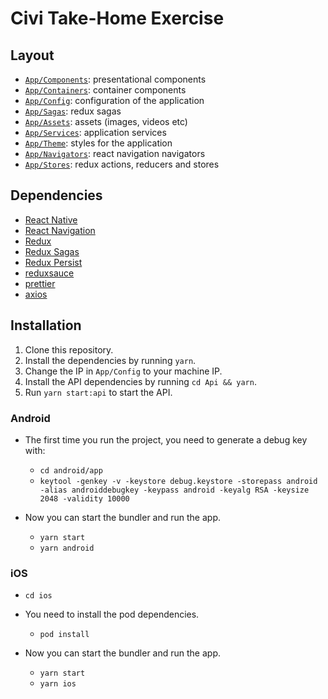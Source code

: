 # Civi Take-Home Exercise
## Layout

- [`App/Components`](App/Components): presentational components
- [`App/Containers`](App/Containers): container components
- [`App/Config`](App/Config): configuration of the application
- [`App/Sagas`](App/Sagas): redux sagas
- [`App/Assets`](App/Assets): assets (images, videos etc)
- [`App/Services`](App/Services): application services
- [`App/Theme`](App/Theme): styles for the application
- [`App/Navigators`](App/Navigators): react navigation navigators 
- [`App/Stores`](App/Stores): redux actions, reducers and stores


## Dependencies

- [React Native](https://facebook.github.io/react-native/)
- [React Navigation](https://reactnavigation.org/)
- [Redux](https://redux.js.org/)
- [Redux Sagas](https://redux-saga.js.org)
- [Redux Persist](https://github.com/rt2zz/redux-persist)
- [reduxsauce](https://github.com/infinitered/reduxsauce)
- [prettier](https://prettier.io/)
- [axios](https://github.com/axios/axios)


## Installation

1. Clone this repository.
2. Install the dependencies by running `yarn`.
3. Change the IP in `App/Config` to your machine IP.
4. Install the API dependencies by running `cd Api && yarn`.
5. Run `yarn start:api` to start the API.

### Android

  - The first time you run the project, you need to generate a debug key with:
    - `cd android/app`
    - `keytool -genkey -v -keystore debug.keystore -storepass android -alias androiddebugkey -keypass android -keyalg RSA -keysize 2048 -validity 10000`

  - Now you can start the bundler and run the app.
    - `yarn start`
    - `yarn android`

### iOS

- `cd ios`
- You need to install the pod dependencies.
  - `pod install`

- Now you can start the bundler and run the app.
  - `yarn start`
  - `yarn ios`
